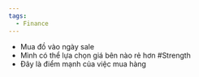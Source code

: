 ```yaml
---
tags:
  - Finance
---
```

- Mua đồ vào ngày sale
- Mình có thể lựa chọn giá bên nào rẻ hơn #Strength 
- Đây là điểm mạnh của việc mua hàng












